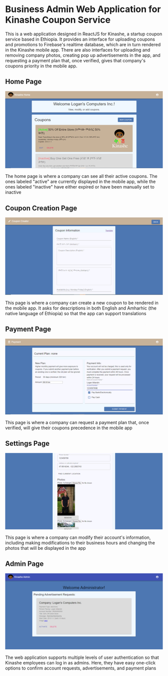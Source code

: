 # Business Admin Web Application for Kinashe Coupon Service

This is a web application designed in ReactJS for Kinashe, a startup coupon service based in Ethiopia.
It provides an interface for uploading coupons and promotions to Firebase's realtime database, which
are in turn rendered in the Kinashe mobile app. There are also interfaces for uploading and removing
company photos, creating pop up advertisements in the app, and requesting a payment plan that, once
verified, gives that company's coupons priority in the mobile app.

## Home Page

![Kinashe Home Page](/displayScreenshots/Homepage.PNG)

The home page is where a company can see all their active coupons. The ones labeled "active" are currently
displayed in the mobile app, while the ones labeled "inactive" have either expired or have been manually set to inactive

## Coupon Creation Page

![Kinashe Home Page](/displayScreenshots/CouponCreator.PNG)

This page is where a company can create a new coupon to be rendered in the mobile app. It asks for descriptions in both English and Amharhic (the native language of Ethiopia) so that the app can support translations

## Payment Page

![Kinashe Home Page](/displayScreenshots/Payment.PNG)

This page is where a company can request a payment plan that, once verified, will give their coupons precedence in the mobile app

## Settings Page

![Kinashe Home Page](/displayScreenshots/Settings.PNG)

This page is where a company can modify their account's information, including making modifications to their business hours and changing the photos that will be displayed in the app

## Admin Page

![Kinashe Home Page](/displayScreenshots/AdminPage.PNG)

The web application supports multiple levels of user authentication so that Kinashe employees can log in as admins. Here, they have easy one-click options to confirm account requests, advertisements, and payment plans
